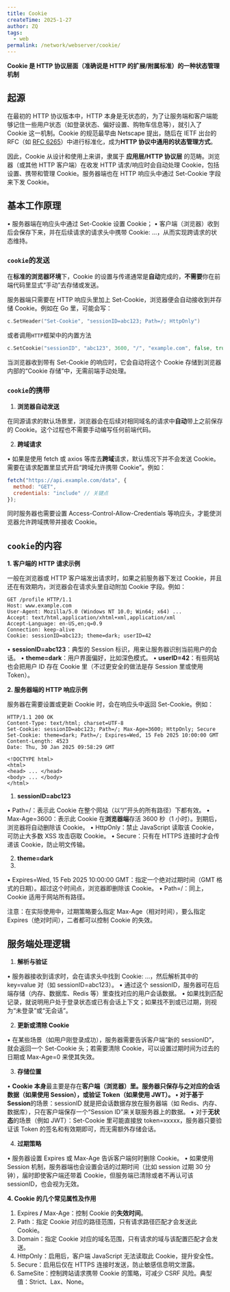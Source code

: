 ```yaml
---
title: Cookie
createTime: 2025-1-27
author: ZQ
tags:
  - web
permalink: /network/webserver/cookie/
---
```


**Cookie 是 HTTP 协议层面（准确说是 HTTP 的扩展/附属标准）的一种状态管理机制**

<!-- more --> 

## 起源

在最初的 HTTP 协议版本中，HTTP 本身是无状态的，为了让服务端和客户端能够记住一些用户状态（如登录状态、偏好设置、购物车信息等），就引入了 Cookie 这一机制。Cookie 的规范最早由 Netscape 提出，随后在 IETF 出台的 RFC（如 [RFC 6265](https://www.rfc-editor.org/rfc/rfc6265)）中进行标准化，成为**HTTP 协议中通用的状态管理方式**。

因此，Cookie 从设计和使用上来讲，隶属于 **应用层/HTTP 协议层** 的范畴。浏览器（或其他 HTTP 客户端）在收发 HTTP 请求/响应时会自动处理 Cookie，包括设置、携带和管理 Cookie。服务器端也在 HTTP 响应头中通过 Set-Cookie 字段来下发 Cookie。

## 基本工作原理

• 服务器端在响应头中通过 Set-Cookie 设置 Cookie；
• 客户端（浏览器）收到后会保存下来，并在后续请求的请求头中携带 Cookie: ...，从而实现跨请求的状态维持。

### `cookie`的发送

在**标准的浏览器环境**下，Cookie 的设置与传递通常是**自动**完成的，**不需要**你在前端代码里显式“手动”去存储或发送。

服务器端只需要在 HTTP 响应头里加上 Set-Cookie，浏览器便会自动接收到并存储 Cookie。例如在 Go 里，可能会写：

```go
c.SetHeader("Set-Cookie", "sessionID=abc123; Path=/; HttpOnly")
```

或者调用`HTTP`框架中的内置方法

```go
c.SetCookie("sessionID", "abc123", 3600, "/", "example.com", false, true)
```

当浏览器收到带有 Set-Cookie 的响应时，它会自动将这个 Cookie 存储到浏览器内部的“Cookie 存储”中，无需前端手动处理。

### `cookie`的携带

1. **浏览器自动发送**

在同源请求的默认场景里，浏览器会在后续对相同域名的请求中**自动**带上之前保存的 Cookie。这个过程也不需要手动编写任何前端代码。

2. **跨域请求**

• 如果是使用 fetch 或 axios 等库去**跨域**请求，默认情况下并不会发送 Cookie。需要在请求配置里显式开启“跨域允许携带 Cookie”。例如：

```js
fetch("https://api.example.com/data", {
  method: "GET",
  credentials: "include" // 关键点
});
```

同时服务器也需要设置 Access-Control-Allow-Credentials 等响应头，才能使浏览器允许跨域携带并接收 Cookie。

## `cookie`的内容

**1. 客户端的 HTTP 请求示例**

一般在浏览器或 HTTP 客户端发出请求时，如果之前服务器下发过 Cookie，并且还在有效期内，浏览器会在请求头里自动附加 Cookie 字段。例如：

```http
GET /profile HTTP/1.1
Host: www.example.com
User-Agent: Mozilla/5.0 (Windows NT 10.0; Win64; x64) ...
Accept: text/html,application/xhtml+xml,application/xml
Accept-Language: en-US,en;q=0.9
Connection: keep-alive
Cookie: sessionID=abc123; theme=dark; userID=42
```

• **sessionID=abc123**：典型的 Session 标识，用来让服务器识别当前用户的会话。
• **theme=dark**：用户界面偏好，比如深色模式。
• **userID=42**：有些网站也会把用户 ID 存在 Cookie 里（不过更安全的做法是存 Session 里或使用 Token）。

**2. 服务器端的 HTTP 响应示例**

服务器在需要设置或更新 Cookie 时，会在响应头中返回 Set-Cookie。例如：

```http
HTTP/1.1 200 OK
Content-Type: text/html; charset=UTF-8
Set-Cookie: sessionID=abc123; Path=/; Max-Age=3600; HttpOnly; Secure
Set-Cookie: theme=dark; Path=/; Expires=Wed, 15 Feb 2025 10:00:00 GMT
Content-Length: 4523
Date: Thu, 30 Jan 2025 09:58:29 GMT

<!DOCTYPE html>
<html>
<head> ... </head>
<body> ... </body>
</html>
```

1. **sessionID=abc123**

• Path=/：表示此 Cookie 在整个网站（以“/”开头的所有路径）下都有效。
• Max-Age=3600：表示此 Cookie 在**浏览器端**存活 3600 秒（1 小时）。到期后，浏览器将自动删除该 Cookie。
• HttpOnly：禁止 JavaScript 读取该 Cookie，可防止大多数 XSS 攻击窃取 Cookie。
• Secure：只有在 HTTPS 连接时才会传递该 Cookie，防止明文传输。

2. **theme=dark**
3. 
• Expires=Wed, 15 Feb 2025 10:00:00 GMT：指定一个绝对过期时间（GMT 格式的日期）。超过这个时间点，浏览器即删除该 Cookie。
• Path=/：同上，Cookie 适用于网站所有路径。

注意：在实际使用中，过期策略要么指定 Max-Age（相对时间），要么指定 Expires（绝对时间），二者都可以控制 Cookie 的失效。

## 服务端处理逻辑

1. **解析与验证**

• 服务器接收到请求时，会在请求头中找到 Cookie: ...，然后解析其中的 key=value 对（如 sessionID=abc123）。
• 通过这个 sessionID，服务器可在后端存储（内存、数据库、Redis 等）里查找对应的用户会话数据。
• 如果找到匹配记录，就说明用户处于登录状态或已有会话上下文；如果找不到或已过期，则视为“未登录”或“无会话”。

2. **更新或清除 Cookie**

• 在某些场景（如用户刚登录成功），服务器需要告诉客户端“新的 sessionID”，就会返回一个 Set-Cookie 头；若需要清除 Cookie，可以设置过期时间为过去的日期或 Max-Age=0 来使其失效。

3. **存储位置**

• **Cookie 本身**最主要是存在**客户端（浏览器）**里。服务器只保存与之对应的会话数据（如果使用 Session），或验证 Token（如果使用 JWT）。
• 对于基于**Session**的场景：sessionID 就是把会话数据存放在服务器端（如 Redis、内存、数据库），只在客户端保存一个“Session ID”来关联服务器上的数据。
• 对于**无状态**的场景（例如 JWT）：Set-Cookie 里可能直接放 token=xxxxx，服务器只要验证该 Token 的签名和有效期即可，而无需额外存储会话。

4. **过期策略**

• 服务器设置 Expires 或 Max-Age 告诉客户端何时删除 Cookie。
• 如果使用 Session 机制，服务器端也会设置会话的过期时间（比如 session 过期 30 分钟），届时即使客户端还带着 Cookie，但服务端已清除或者不再认可该 sessionID，也会视为无效。

**4. Cookie 的几个常见属性及作用**

1. Expires **/** Max-Age：控制 Cookie 的**失效时间**。
2. Path：指定 Cookie 对应的路径范围，只有请求路径匹配才会发送此 Cookie。
3. Domain：指定 Cookie 对应的域名范围，只有请求的域与该配置匹配才会发送。
4. HttpOnly：启用后，客户端 JavaScript 无法读取此 Cookie，提升安全性。
5. Secure：启用后仅在 HTTPS 连接时发送，防止敏感信息明文泄露。
6. SameSite：控制跨站请求携带 Cookie 的策略，可减少 CSRF 风险。典型值：Strict、Lax、None。